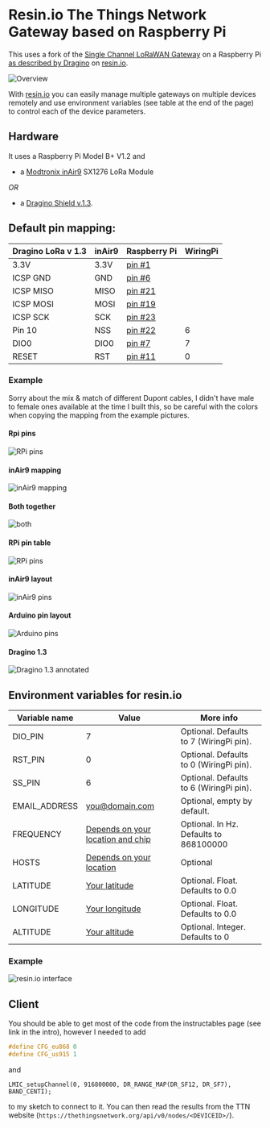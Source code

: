 # Resin.io The Things Network Gateway based on Raspberry Pi

This uses a fork of the [Single Channel LoRaWAN Gateway](https://github.com/tftelkamp/single_chan_pkt_fwd) on a Raspberry Pi [as described by Dragino](http://www.instructables.com/id/Use-Lora-Shield-and-RPi-to-Build-a-LoRaWAN-Gateway/) on [resin.io](http://resin.io).

![Overview](images/overview.jpg)

With [resin.io](http://resin.io) you can easily manage multiple gateways on multiple devices remotely and use environment variables (see table at the end of the page) to control each of the device parameters.

## Hardware

It uses a Raspberry Pi Model B+ V1.2 and

* a [Modtronix inAir9](http://modtronix.com/inair9.html) SX1276 LoRa Module

*OR*

* a [Dragino Shield v.1.3](http://wiki.dragino.com/index.php?title=Lora_Shield).

## Default pin mapping:

| Dragino LoRa v 1.3  | inAir9 | Raspberry Pi                                         | WiringPi |
|---------------------|--------|------------------------------------------------------|----------|
| 3.3V                | 3.3V   | [pin #1](http://pinout.xyz/pinout/pin1_3v3_power)    |          |
| ICSP GND            | GND    | [pin #6](http://pinout.xyz/pinout/ground)            |          |
| ICSP MISO           | MISO   | [pin #21](http://pinout.xyz/pinout/pin21_gpio9)      |          |
| ICSP MOSI           | MOSI   | [pin #19](http://pinout.xyz/pinout/pin19_gpio10)     |          |
| ICSP SCK            | SCK    | [pin #23](http://pinout.xyz/pinout/pin23_gpio11)     |          |
| Pin 10              | NSS    | [pin #22](http://pinout.xyz/pinout/pin22_gpio25)     | 6        |
| DIO0                | DIO0   | [pin #7](http://pinout.xyz/pinout/pin7_gpio4)        | 7        |
| RESET               | RST    | [pin #11](http://pinout.xyz/pinout/pin11_gpio17)     | 0        |

### Example
Sorry about the mix & match of different Dupont cables, I didn't have male to female ones available at the time I built this, so be careful with the colors when copying the mapping from the example pictures.

#### Rpi pins
![RPi pins](images/rpi.jpg)
#### inAir9 mapping
![inAir9 mapping](images/breadboard.jpg)
#### Both together
![both](images/combined.jpg)
#### RPi pin table
![RPi pins](images/Pi-GPIO-header.png)
#### inAir9 layout
![inAir9 pins](images/inair_dimensions.gif)
#### Arduino pin layout
![Arduino pins](images/Arduino_pins.jpg)
#### Dragino 1.3
![Dragino 1.3 annotated](images/Lora_Shield-v13_annotated.jpg)

## Environment variables for resin.io

| Variable name | Value                                                                                 | More info                              |
|---------------|---------------------------------------------------------------------------------------|----------------------------------------|
| DIO_PIN       | 7                                                                                     | Optional. Defaults to 7 (WiringPi pin).|
| RST_PIN       | 0                                                                                     | Optional. Defaults to 0 (WiringPi pin).|
| SS_PIN        | 6                                                                                     | Optional. Defaults to 6 (WiringPi pin).|
| EMAIL_ADDRESS | you@domain.com                                                                        | Optional, empty by default.            |
| FREQUENCY     | [Depends on your location and chip](https://github.com/TheThingsNetwork/gateway-conf) | Optional. In Hz. Defaults to 868100000 |
| HOSTS         | [Depends on your location](https://github.com/TheThingsNetwork/gateway-conf)          | Optional                               |
| LATITUDE      | [Your latitude](http://www.gps-coordinates.net/)                                      | Optional. Float. Defaults to 0.0       |
| LONGITUDE     | [Your longitude](http://www.gps-coordinates.net/)                                     | Optional. Float. Defaults to 0.0       |
| ALTITUDE      | [Your altitude](http://www.gps-coordinates.net/)                                      | Optional. Integer. Defaults to 0       |

### Example
![resin.io interface](images/resin_io_env_vars.png)

## Client

You should be able to get most of the code from the instructables page (see link in the intro), however I needed to add

```cpp
#define CFG_eu868 0
#define CFG_us915 1
```
and

```
LMIC_setupChannel(0, 916800000, DR_RANGE_MAP(DR_SF12, DR_SF7),  BAND_CENTI);
```

to my sketch to connect to it. You can then read the results from the TTN website (`https://thethingsnetwork.org/api/v0/nodes/<DEVICEID>/`).
